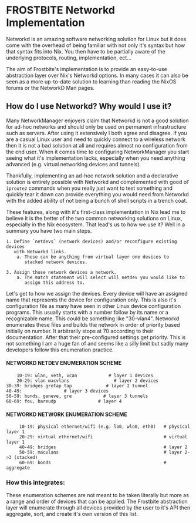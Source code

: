 # FROSTBITE Networkd Implementation

Networkd is an amazing software networking solution for Linux but it
does come with the overhead of being familiar with not only it's 
syntax but how that syntax fits into Nix. You then have to be partially
aware of the underlying protocols, routing, implementation, ect...

The aim of Frostbite's implementation is to provide an easy-to-use
abstraction layer over Nix's Networkd options. In many cases it can
also be seen as a more up-to-date solution to learning than reading
the NixOS forums or the NetworkD Man pages.

## How do I use Networkd? Why would I use it?
Many NetworkManager enjoyers claim that Networkd is not a good solution for
ad-hoc networks and should only be used on permanent infrastructure such as
servers. After using it extensively I both agree and disagree. If you are a
casual Linux user and need to quickly connect to a wireless network then
it is not a bad solution at all and requires almost no configuration from the
end user. When it comes time to configuring NetworkManager you start seeing
what it's implementation lacks, especially when you need anything advanced
(e.g. virtual networking devices and tunnels).

Thankfully, implementing an ad-hoc network solution and a declarative solution
is entirely possible with Networkd and complemented with good ol' `iproute2`
commands when you really just want to test something and quickly tear it down
can provide everything you would need from Networkd with the added ability
of not being a bunch of shell scripts in a trench coat. 

These features, along with it's first-class implementation in Nix lead me to
believe it is the better of the two common networking solutions on Linux,
especially in the Nix ecosystem. That lead's us to how we use it? Well in a
summary you have two main steps.

	1. Define `netdevs` (network devices) and/or reconfigure existing devices
	   with Networkd links.
		a. These can be anything from virtual layer one devices to
		   stacked network devices.
	
	3. Assign those network devices a network.
		a. The match statement will select will netdev you would like to
		   assign this address to.


Let's get to how we assign the devices. Every device will have an assigned name
that represents the device for configuration only. This is also it's configuration
file as many have seen in other Linux device configuration programs. This usually
starts with a number follow by its name or a recognizable name. This could be
something like "30-vlan4". Networkd enumerates these files and builds the network
in order of priority based initially on number. It arbitrarily stops at 70 according
to their documentation. After that their pre-configured settings get priority. This
is not something I am a huge fan of and seems like a silly limit but sadly many
developers follow this enumeration practice.

#### NETWORKD NETDEV ENUMERATION SCHEME

        10-19: wlan, veth, vcan            # layer 1 devices
        20-29: vlan macvlans                 # layer 2 devices
	30-39: bridges gretap tap             # layer 2 tunnel
	40-49:                # layer 3 devices
	50-59: bonds, geneve, gre            # layer 3 tunnels
	60-69: fou, bareudp                # layer 4
	
#### NETWORKD NETWORK ENUMERATION SCHEME

         10-19: physical ethernet/wifi (e.g. lo0, wlo0, eth0)   # physical layer 1
         20-29: virtual ethernet/wifi                           # virtual layer 1
         40-49: bridges                                         # layer 2
         50-59: macvlans                                        # layer 2->3 (stacked)
         60-69: bonds                                           # aggregate

	
### How this integrates:

These enumeration schemes are not meant to be taken literally but more as a
range and order of devices that can be applied. The Frostbite abstraction
layer will enumerate through all devices provided by the user to it's API
then aggregate, sort, and create it's own version of this list.

